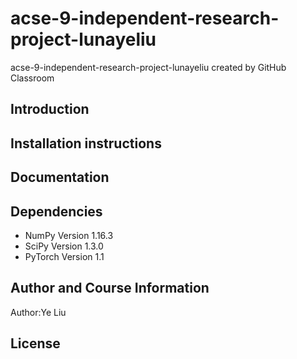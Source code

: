 # acse-9-independent-research-project-lunayeliu
acse-9-independent-research-project-lunayeliu created by GitHub Classroom

## Introduction

## Installation instructions


## Documentation

## Dependencies

 - NumPy Version 1.16.3
 - SciPy Version 1.3.0
 - PyTorch Version 1.1


## Author and Course Information
Author:Ye Liu


## License
